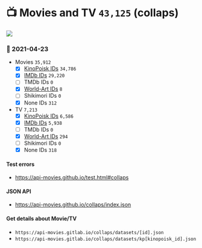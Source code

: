 # :tv: Movies and TV `43,125` (collaps)

<a href="https://API-Movies.github.io"><img src="https://API-Movies.github.io/banner.png?cache"></a>

### :date: 2021-04-23
- Movies `35,912`
  - [x] <a href="https://API-Movies.github.io/collaps/movie_kinopoisk_ids.json">KinoPoisk IDs</a> `34,786`
  - [x] <a href="https://API-Movies.github.io/collaps/movie_imdb_ids.json">IMDb IDs</a> `29,220`
  - [ ] TMDb IDs `0`
  - [x] <a href="https://API-Movies.github.io/collaps/movie_world_art_ids.json">World-Art IDs</a> `8`
  - [ ] Shikimori IDs `0`
  - [x] None IDs `312`
- TV `7,213`
  - [x] <a href="https://API-Movies.github.io/collaps/tv_kinopoisk_ids.json">KinoPoisk IDs</a> `6,586`
  - [x] <a href="https://API-Movies.github.io/collaps/tv_imdb_ids.json">IMDb IDs</a> `5,938`
  - [ ] TMDb IDs `0`
  - [x] <a href="https://API-Movies.github.io/collaps/tv_world_art_ids.json">World-Art IDs</a> `294`
  - [ ] Shikimori IDs `0`
  - [x] None IDs `318`
#### Test errors
- <a href='https://api-movies.github.io/test.html#collaps'>https://api-movies.github.io/test.html#collaps</a>
#### JSON API
- <a href='https://api-movies.github.io/collaps/index.json'>https://api-movies.github.io/collaps/index.json</a>
#### Get details about Movie/TV
- `https://api-movies.gitlab.io/collaps/datasets/[id].json`
- `https://api-movies.gitlab.io/collaps/datasets/kp[kinopoisk_id].json`
